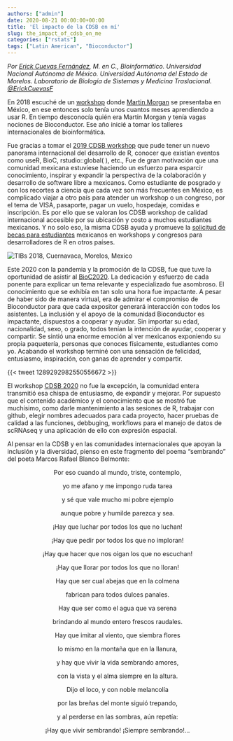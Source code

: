 ```yaml
---
authors: ["admin"]
date: 2020-08-21 00:00:00+00:00
title: 'El impacto de la CDSB en mí'
slug: the_impact_of_cdsb_on_me
categories: ["rstats"]
tags: ["Latin American", "Bioconductor"]
---
```


*Por [Erick Cuevas Fernández](https://erickcufe.github.io), M. en C., Bioinformático. Universidad Nacional Autónoma de México. Universidad Autónoma del Estado de Morelos. Laboratorio de Biología de Sistemas y Medicina Traslacional. [@ErickCuevasF](https://twitter.com/ErickCuevasF)* 
 
En 2018 escuché de un [workshop](http://congresos.nnb.unam.mx/TIB2018/r-bioconductor-developers-workshop-2018/) donde [Martin Morgan](https://www.roswellpark.org/martin-morgan) se presentaba en México, en ese entonces solo tenía unos cuantos meses aprendiendo a usar R. En tiempo desconocía  quién era Martin Morgan y tenía vagas nociones de Bioconductor. Ese año inicié a tomar los talleres internacionales de bioinformática. 
 
Fue gracias a tomar el [2019 CDSB workshop](http://congresos.nnb.unam.mx/TIB2019/cdsb-workshop-how-to-build-and-create-tidy-tools/) que pude tener un nuevo panorama internacional del desarrollo de R, conocer que existían eventos como useR, BioC, rstudio::global( ), etc., Fue de gran motivación que una comunidad mexicana estuviese haciendo un esfuerzo para esparcir conocimiento, inspirar y expandir la perspectiva de la colaboración y desarrollo de software libre a mexicanos. Como estudiante de posgrado y con los recortes a ciencia que cada vez son más frecuentes en México, es complicado viajar a otro país para atender un workshop o un congreso, por el tema de VISA, pasaporte, pagar un vuelo, hospedaje, comidas e inscripción. Es por ello que se valoran los CDSB workshop de calidad internacional accesible por su ubicación y costo a muchos estudiantes mexicanos. Y no solo eso, la misma CDSB ayuda y promueve la [solicitud de becas para estudiantes](https://comunidadbioinfo.github.io/es/post/csdb-story-of-a-diversity-and-outreach-hotspot-in-mexico/#.X0AzgJNKiuo) mexicanos en workshops y congresos para desarrolladores de R en otros países. 
 
![TIBs 2018, Cuernavaca, Morelos, Mexico](/post/2020-08-21-the_impact_of_cdsb_on_me/2018.jpg)
 
Este 2020 con la pandemia y la promoción de la CDSB, fue que tuve la oportunidad de asistir al [BioC2020](https://bioc2020.bioconductor.org/). La dedicación y esfuerzo de cada ponente para explicar un tema relevante y especializado fue asombroso. El conocimiento que se exhibía en tan solo una hora fue impactante. A pesar de haber sido de manera virtual, era de admirar el compromiso de Bioconductor para que cada expositor generará interacción con todos los asistentes. La inclusión y el apoyo de la comunidad Bioconductor es impactante, dispuestos a cooperar y ayudar. Sin importar su edad, nacionalidad, sexo, o grado, todos tenían la intención de ayudar, cooperar y compartir. Se sintió una enorme emoción al ver mexicanos exponiendo su propia paquetería, personas que conoces físicamente, estudiantes como yo. 
Acabando el workshop terminé con una sensación de felicidad, entusiasmo, inspiración, con ganas de aprender y compartir. 
 
{{< tweet 1289292982550556672 >}}
 
El workshop [CDSB 2020](https://comunidadbioinfo.github.io/es/post/cdsb2020-building-workflows-with-rstudio-and-scrnaseq-with-bioconductor/#.XmJT-Z-YU1I) no fue la excepción, la comunidad entera transmitió esa chispa de entusiasmo, de expandir y mejorar. Por supuesto que el contenido académico y el conocimiento que se mostró fue muchísimo, como darle mantenimiento a las sesiones de R, trabajar con github, elegir nombres adecuados para cada proyecto, hacer pruebas de calidad a las funciones, debbuging,  workflows para el manejo de datos de scRNAseq y una aplicación de ello con expresión espacial.  
 
Al pensar en la CDSB y en las comunidades internacionales que apoyan la inclusión y la diversidad, pienso en este fragmento del poema “sembrando” del poeta Marcos Rafael Blanco Belmonte:
 
<center>
Por eso cuando al mundo, triste, contemplo,
 
yo me afano y me impongo ruda tarea
 
y sé que vale mucho mi pobre ejemplo
 
aunque pobre y humilde parezca y sea.
 
¡Hay que luchar por todos los que no luchan!
 
¡Hay que pedir por todos los que no imploran!
 
¡Hay que hacer que nos oigan los que no escuchan!
 
¡Hay que llorar por todos los que no lloran!
 
Hay que ser cual abejas que en la colmena
 
fabrican para todos dulces panales.
 
Hay que ser como el agua que va serena
 
brindando al mundo entero frescos raudales.
 
Hay que imitar al viento, que siembra flores
 
lo mismo en la montaña que en la llanura,
 
y hay que vivir la vida sembrando amores,
 
con la vista y el alma siempre en la altura.
 
Dijo el loco, y con noble melancolía
 
por las breñas del monte siguió trepando,
 
y al perderse en las sombras, aún repetía:
 
¡Hay que vivir sembrando! ¡Siempre sembrando!...
</center>
